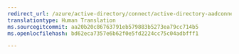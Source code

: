 ```yaml
---
redirect_url: /azure/active-directory/connect/active-directory-aadconnectsync-understanding-declarative-provisioning-expressions
translationtype: Human Translation
ms.sourcegitcommit: aa20b20c86763791eb579883b5273ea79cc714b5
ms.openlocfilehash: bd62eca7357e6b62f0e5fd2224cc75c04adbfff1

---
```




<!--HONumber=Feb17_HO3-->


